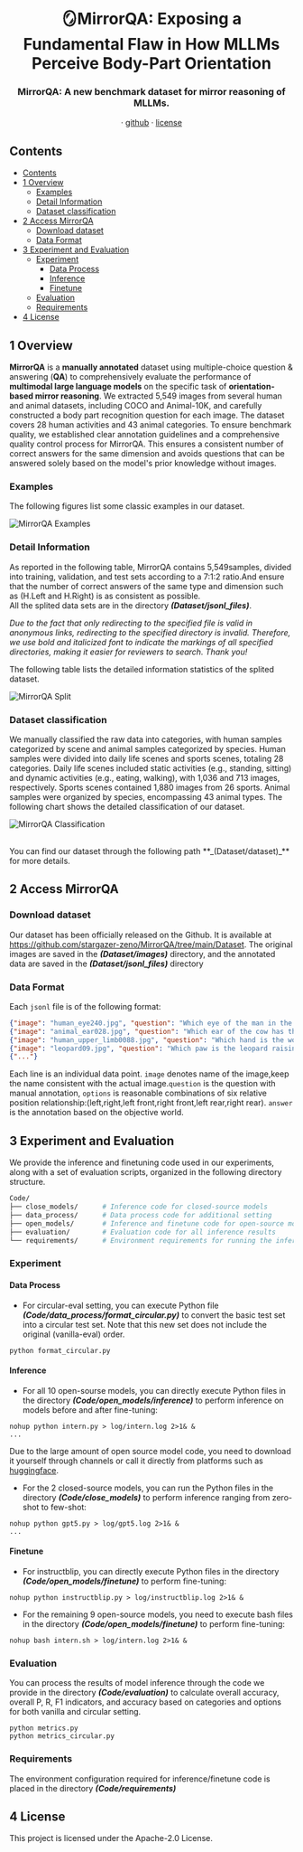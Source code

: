 <br />

<p align="center">
  <h1 align="center"> 🪞MirrorQA: Exposing a Fundamental Flaw in How MLLMs Perceive Body-Part Orientation</h1>
  <h3 align="center">MirrorQA: A new benchmark dataset for mirror reasoning of MLLMs.</h3>

  <p align="center">  
    ·
    <a href="https://github.com/stargazer-zeno/MirrorQA">github</a>
    ·
    <a href="https://github.com/stargazer-zeno/MirrorQA/blob/main/LICENSE">license</a>
  </p>
</p>


## Contents

- [Contents](#contents)
- [1 Overview](#1-overview)
  - [Examples](#examples)
  - [Detail Information](#detail-information)
  - [Dataset classification](#dataset-classification)
- [2 Access MirrorQA](#2-access-mirrorqa)
  - [Download dataset](#download-dataset)
  - [Data Format](#data-format)
- [3 Experiment and Evaluation](#3-experiment-and-evaluation)
  - [Experiment](#experiment)
    - [Data Process](#data-process)
    - [Inference](#inference)
    - [Finetune](#finetune)
  - [Evaluation](#evaluation)
  - [Requirements](#requirements)
- [4 License](#4-license)
  
  


## 1 Overview
**MirrorQA** is a **manually annotated** dataset using multiple-choice question & answering (**QA**) to comprehensively evaluate the performance of **multimodal large language models** on the specific task of **orientation-based mirror reasoning**. We extracted 5,549 images from several human and animal datasets, including COCO and Animal-10K, and carefully constructed a body part recognition question for each image. The dataset covers 28 human activities and 43 animal categories. To ensure benchmark quality, we established clear annotation guidelines and a comprehensive quality control process for MirrorQA. This ensures a consistent number of correct answers for the same dimension and avoids questions that can be answered solely based on the model's prior knowledge without images. 

### Examples
The following figures list some classic examples in our dataset. 

![MirrorQA Examples](Illustrations/examples/example.png)

###  Detail Information

As reported in the following table, MirrorQA contains 5,549samples, divided into training, validation, and test sets according to a 7:1:2 ratio.And ensure that the number of correct answers of the same type and dimension such as (H.Left and H.Right) is as consistent as possible.
<br>All the splited data sets are in the directory **_(Dataset/jsonl_files)_**. 
<br>

_Due to the fact that only redirecting to the specified file is valid in anonymous links, redirecting to the specified directory is invalid. Therefore, we use bold and italicized font to indicate the markings of all specified directories, making it easier for reviewers to search. Thank you!_

The following table lists the detailed information statistics of the splited dataset.

![MirrorQA Split](Illustrations/split/split.png)

### Dataset classification

We manually classified the raw data into categories, with human samples categorized by scene and animal samples categorized by species. Human samples were divided into daily life scenes and sports scenes, totaling 28 categories. Daily life scenes included static activities (e.g., standing, sitting) and dynamic activities (e.g., eating, walking), with 1,036 and 713 images, respectively. Sports scenes contained 1,880 images from 26 sports.  Animal samples were organized by species, encompassing 43 animal types. The following chart shows the detailed classification of our dataset.

![MirrorQA Classification](Illustrations/classification/classification.png)

<br>
You can find our dataset through the following path **_(Dataset/dataset)_** for more details.
<br>

## 2 Access MirrorQA
### Download dataset

Our dataset has been officially released on the Github. It is available at https://github.com/stargazer-zeno/MirrorQA/tree/main/Dataset.  The original images are saved in the **_(Dataset/images)_** directory, and the annotated data are saved in the **_(Dataset/jsonl_files)_** directory


### Data Format
Each `jsonl` file is of the following format:
```json
{"image": "human_eye240.jpg", "question": "Which eye of the man in the picture is closed?", "options": ["A. Left", "B. Right"], "answer": "A"}
{"image": "animal_ear028.jpg", "question": "Which ear of the cow has the tag?", "options": ["A. Left", "B. Right"], "answer": "A"}
{"image": "human_upper_limb0088.jpg", "question": "Which hand is the woman in the picture using to push the stroller?", "options": ["A. Left", "B. Right"], "answer": "A"}
{"image": "leopard09.jpg", "question": "Which paw is the leopard raising in the picture?", "options": ["A. Left front", "B. Right front", "C. Left rear", "D. Right rear"], "answer": "A"}
{"..."}
```
Each line is an individual data point.
`image` denotes name of the image,keep the name consistent with the actual image.`question` is the question with manual annotation, `options` is reasonable combinations of six relative position relationship:(left,right,left front,right front,left rear,right rear). `answer` is the annotation based on the objective world.
<br>



## 3 Experiment and Evaluation

We provide the inference and finetuning code used in our experiments, along with a set of evaluation scripts, organized in the following directory structure.

```bash
Code/
├── close_models/      # Inference code for closed-source models
├── data_process/      # Data process code for additional setting
├── open_models/       # Inference and finetune code for open-source models
├── evaluation/        # Evaluation code for all inference results
└── requirements/      # Environment requirements for running the inference/finetune code
```

### Experiment

#### Data Process

- For circular-eval setting, you can execute Python file **_(Code/data_process/format_circular.py)_** to convert the basic test set into a circular test set. Note that this new set does not include the original (vanilla-eval) order.

```
python format_circular.py
```

#### Inference

- For all 10 open-sourse models, you can directly execute Python files in the directory **_(Code/open_models/inference)_** to perform inference on models before and after fine-tuning: 

```
nohup python intern.py > log/intern.log 2>1& &
...
```

Due to the large amount of open source model code, you need to download it yourself through channels or call it directly from platforms such as [huggingface](https://huggingface.co).
<br>

- For the 2 closed-source models, you can run the Python files in the directory **_(Code/close_models)_** to perform inference ranging from zero-shot to few-shot:

```
nohup python gpt5.py > log/gpt5.log 2>1& &
...
```

#### Finetune

- For instructblip, you can directly execute Python files in the directory **_(Code/open_models/finetune)_** to perform fine-tuning: 

```
nohup python instructblip.py > log/instructblip.log 2>1& &
```

- For the remaining 9 open-source models, you need to execute bash files in the directory **_(Code/open_models/finetune)_** to perform fine-tuning:

```
nohup bash intern.sh > log/intern.log 2>1& &
```

### Evaluation

You can process the results of model inference through the code we provide in the directory **_(Code/evaluation)_** to calculate overall accuracy, overall P, R, F1 indicators, and accuracy based on categories and options for both vanilla and circular setting.

```
python metrics.py
python metrics_circular.py
```

### Requirements

The environment configuration required for inference/finetune code is placed in the directory **_(Code/requirements)_**



## 4 License

This project is licensed under the Apache-2.0 License.
